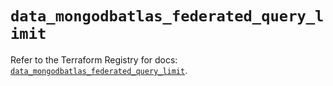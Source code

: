 # `data_mongodbatlas_federated_query_limit`

Refer to the Terraform Registry for docs: [`data_mongodbatlas_federated_query_limit`](https://registry.terraform.io/providers/mongodb/mongodbatlas/1.24.0/docs/data-sources/federated_query_limit).
